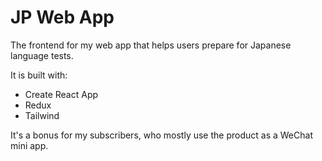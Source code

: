# JP Web App

The frontend for my web app that helps users prepare for Japanese language tests.

It is built with:

- Create React App
- Redux
- Tailwind

It's a bonus for my subscribers, who mostly use the product as a WeChat mini app.
